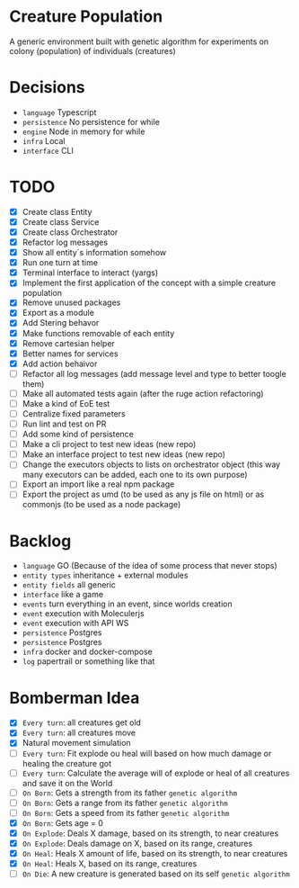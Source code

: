# Creature Population

A generic environment built with genetic algorithm for experiments on colony (population) of individuals (creatures)

# **Decisions**

- `language` Typescript
- `persistence` No persistence for while
- `engine` Node in memory for while
- `infra` Local
- `interface` CLI

# **TODO**

- [x] Create class Entity
- [x] Create class Service
- [x] Create class Orchestrator
- [x] Refactor log messages
- [x] Show all entity`s information somehow
- [x] Run one turn at time
- [x] Terminal interface to interact (yargs)
- [x] Implement the first application of the concept with a simple creature population
- [x] Remove unused packages
- [x] Export as a module
- [x] Add Stering behavor
- [x] Make functions removable of each entity
- [x] Remove cartesian helper
- [x] Better names for services
- [x] Add action behaivor
- [ ] Refactor all log messages (add message level and type to better toogle them)
- [ ] Make all automated tests again (after the ruge action refactoring)
- [ ] Make a kind of EoE test
- [ ] Centralize fixed parameters
- [ ] Run lint and test on PR
- [ ] Add some kind of persistence
- [ ] Make a cli project to test new ideas (new repo)
- [ ] Make an interface project to test new ideas (new repo)
- [ ] Change the executors objects to lists on orchestrator object (this way many executors can be added, each one to its own purpose)
- [ ] Export an import like a real npm package
- [ ] Export the project as umd (to be used as any js file on html) or as commonjs (to be used as a node package)

# **Backlog**

- `language` GO (Because of the idea of some process that never stops)
- `entity types` inheritance + external modules
- `entity fields` all generic
- `interface` like a game
- `events` turn everything in an event, since worlds creation
- `event` execution with Moleculerjs
- `event` execution with API WS
- `persistence` Postgres
- `persistence` Postgres
- `infra` docker and docker-compose
- `log` papertrail or something like that

# Bomberman Idea

- [x] `Every turn`: all creatures get old
- [x] `Every turn`: all creatures move
- [x] Natural movement simulation
- [ ] `Every turn`: Fit explode ou heal will based on how much damage or healing the creature got
- [ ] `Every turn`: Calculate the average will of explode or heal of all creatures and save it on the World
- [ ] `On Born`: Gets a strength from its father `genetic algorithm`
- [ ] `On Born`: Gets a range from its father `genetic algorithm`
- [ ] `On Born`: Gets a speed from its father `genetic algorithm`
- [x] `On Born`: Gets age = 0
- [x] `On Explode`: Deals X damage, based on its strength, to near creatures
- [x] `On Explode`: Deals damage on X, based on its range, creatures
- [x] `On Heal`: Heals X amount of life, based on its strength, to near creatures
- [x] `On Heal`: Heals X, based on its range, creatures
- [ ] `On Die`: A new creature is generated based on its self `genetic algorithm`
